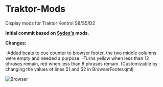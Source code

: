 # Traktor-Mods
Display mods for Traktor Kontrol S8/S5/D2

**Initial commit based on [Sydes's](https://www.native-instruments.com/forum/members/sydes.331475/) mods.**

**Changes:**

  -Added beats to cue counter to browser footer, the two middle columns were empty and needed a purpose.
    -Turns yellow when less than 12 phrases remain, red when less than 8 phrases remain. (Customizable by changing the values of lines 51 and 52 in BrowserFooter.qml)

![Browser](http://i.imgur.com/F35FXLc.png)